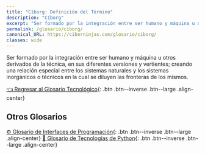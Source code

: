 ```yaml
---
title: "Cíborg: Definición del Término"
description: "Cíborg"
excerpt: "Ser formado por la integración entre ser humano y máquina u otros derivados de la técnica, en sus diferentes versiones y vertientes."
permalink: /glosario/ciborg/
canonical_URL: https://ciberninjas.com/glosario/ciborg/
classes: wide
---
```


Ser formado por la integración entre ser humano y máquina u otros derivados de la técnica, en sus diferentes versiones y vertientes; creando una relación especial entre los sistemas naturales y los sistemas inorgánicos o técnicos en la cual se diluyen las fronteras de los mismos.

[👈 Regresar al Glosario Tecnológico](/glosario/){: .btn .btn--inverse .btn--large .align-center}

<script async src="https://pagead2.googlesyndication.com/pagead/js/adsbygoogle.js"></script>
<ins class="adsbygoogle"
     style="display:block; text-align:center;"
     data-ad-layout="in-article"
     data-ad-format="fluid"
     data-ad-client="ca-pub-9630764103400456"
     data-ad-slot="3229974124"></ins>
<script>
     (adsbygoogle = window.adsbygoogle || []).push({});
</script>

## Otros Glosarios

[⚙ Glosario de Interfaces de Programación](/glosario/completo-interfaces-programacion/){: .btn .btn--inverse .btn--large .align-center}
[🐍 Glosario de Tecnologías de Python](/glosario/completo-tecnologias-python/){: .btn .btn--inverse .btn--large .align-center}